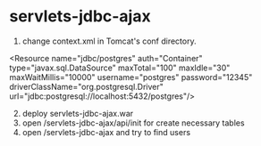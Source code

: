 # servlets-jdbc-ajax

1. change context.xml in Tomcat's conf directory.

\<Resource 
		name="jdbc/postgres" 
		auth="Container" 
		type="javax.sql.DataSource"
    maxTotal="100" 
		maxIdle="30" 
		maxWaitMillis="10000"
    username="postgres" 
		password="12345" 
		driverClassName="org.postgresql.Driver"
		url="jdbc:postgresql://localhost:5432/postgres"/>
		
2. deploy  servlets-jdbc-ajax.war 
3. open /servlets-jdbc-ajax/api/init for create necessary tables
4. open /servlets-jdbc-ajax and try to find users
